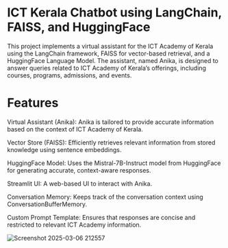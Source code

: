 #  ICT Kerala Chatbot using LangChain, FAISS, and HuggingFace

This project implements a virtual assistant for the ICT Academy of Kerala using the LangChain framework, FAISS for vector-based retrieval, and a HuggingFace Language Model. The assistant, named Anika, is designed to answer queries related to ICT Academy of Kerala’s offerings, including courses, programs, admissions, and events.

# Features

Virtual Assistant (Anika): Anika is tailored to provide accurate information based on the context of ICT Academy of Kerala.

Vector Store (FAISS): Efficiently retrieves relevant information from stored knowledge using sentence embeddings.

HuggingFace Model: Uses the Mistral-7B-Instruct model from HuggingFace for generating accurate, context-aware responses.

Streamlit UI: A web-based UI to interact with Anika.

Conversation Memory: Keeps track of the conversation context using ConversationBufferMemory.

Custom Prompt Template: Ensures that responses are concise and restricted to relevant ICT Academy information.

![Screenshot 2025-03-06 212557](https://github.com/user-attachments/assets/48b1e9d1-e6bd-4baa-ba30-0799c6366101)
